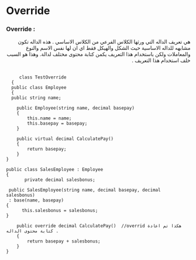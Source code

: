 
#  Override

###    Override :
<div dir=rtl aliany=right>
هي تعريف الداله التي ورثها الكلاس الفرعي  من الكلاس الاساسي . هذه الداله تكون مشابهه للداله الاساسية  حيث الشكل والهيكل  فقط اي ان لها نفس الاسم والنوع والمعاملات ولكن باستخدام هذا التعريف  يكمن كتابة محتوى مختلف لدالة.
وهذا هو السبب خلف استخدام هذا التعريف .
</div><br>

   
      
 

     
         class TestOverride
      {
      public class Employee
      {
      public string name;
      
        public Employee(string name, decimal basepay)
        {
            this.name = name;
            this.basepay = basepay;
        }

        public virtual decimal CalculatePay()
        {
            return basepay;
        }
    }
    
    public class SalesEmployee : Employee
    {
           private decimal salesbonus;

     public SalesEmployee(string name, decimal basepay, decimal salesbonus) 
     : base(name, basepay) 
    {
          this.salesbonus = salesbonus; 
    } 

        public override decimal CalculatePay()  //overrid هكذا تم اعادة  كتابة محتوى الداله .
        {
            return basepay + salesbonus;
        }
    }

    

